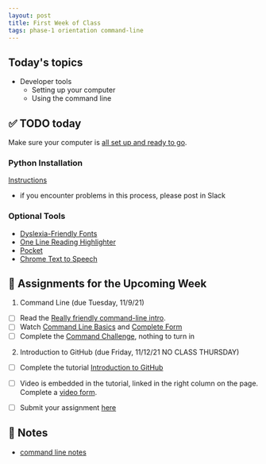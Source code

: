 ```yaml
---
layout: post
title: First Week of Class
tags: phase-1 orientation command-line 
---
```


## Today's topics

- Developer tools
  - Setting up your computer
  - Using the command line

## ✅ TODO today

Make sure your computer is [all set up and ready to go](https://www.notion.so/momentumlearn/Computer-Set-up-Instructions-42f17179ea9c4c769833cf9dc7890e20).

### Python Installation

[Instructions](https://www.notion.so/momentumlearn/Setting-up-your-Python-Development-Environment-91c5006b5a504844ad4e6abf5d209928)
- if you encounter problems in this process, please post in Slack

### Optional Tools

- [Dyslexia-Friendly Fonts](https://dev.to/deadlybyte/have-dyslexia-make-coding-easier-in-visual-studio-code-4kmg)
- [One Line Reading Highlighter](https://chrome.google.com/webstore/detail/oneline/pfdihdpobdolfdpoanloglnekonnhglh?hl=en-US)
- [Pocket](https://getpocket.com/)
- [Chrome Text to Speech](https://www.howtogeek.com/423643/how-to-use-google-chromes-hidden-reader-mode/)


## 🔖 Assignments for the Upcoming Week
1. Command Line (due Tuesday, 11/9/21)
  - [ ] Read the [Really friendly command-line intro](https://drive.google.com/open?id=1E4ALJrjclTYE4C6lwIV517-SOXiZ-Dqb).
  - [ ] Watch [Command Line Basics](https://www.loom.com/share/8b715d0e71f9427c9551c3d09a28fe40) and [Complete Form](https://forms.gle/MHkQnbX35i2KVjsq9)
  - [ ] Complete the [Command Challenge](https://cmdchallenge.com), nothing to turn in

2. Introduction to GitHub (due Friday, 11/12/21 NO CLASS THURSDAY)
  - [ ] Complete the tutorial [Introduction to GitHub](https://lab.github.com/githubtraining/introduction-to-github)
  - [ ] Video is embedded in the tutorial, linked in the right column on the page. Complete a [video form](https://forms.gle/MHkQnbX35i2KVjsq9). 
  - [ ] Submit your assignment [here](https://forms.gle/rnBMWN2e9dHVjZfC7)


## 🦉 Notes

- [command line notes](https://github.com/momentumlearn/curriculum-notes/blob/main/command-line.md)




